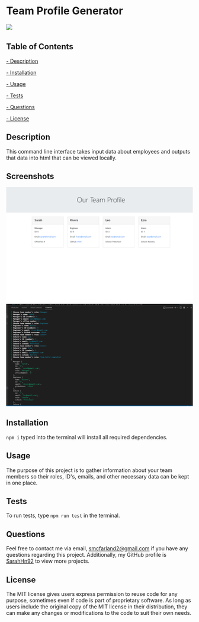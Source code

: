 # Team Profile Generator

  ![](https://img.shields.io/badge/License-MIT-lightgreen)

  ## Table of Contents
   
   [ - Description](#description)
 
   [ - Installation](#installation)
 
   [ - Usage](#usage)
   
   [ - Tests](#tests)
   
   [ - Questions](#questions)
  
   [ - License](#license)

 
   ## Description
  This command line interface takes input data about employees and outputs that data into html that can be viewed locally.

  ## Screenshots
  ![HTML Screenshot](./Assets/ProjectScrnSht1.png)
  ![Command Line Screenshot](./Assets/ProjectScrnSht2.png)
  
  
  ## Installation
 `npm i` typed into the terminal will install all required dependencies.
 

  ## Usage
 The purpose of this project is to gather information about your team members so their roles, ID's, emails, and other necessary data can be kept in one place.
 
  
  ## Tests
  To run tests, type `npm run test` in the terminal.
  

  ## Questions
  Feel free to contact me via email, smcfarland2@gmail.com if you have any questions regarding this project. 
  Additionally, my GitHub profile is [SarahHn92](https://github.com/SarahHn92) to view more projects.

  ## License
  The MIT license gives users express permission to reuse code for any purpose, 
  sometimes even if code is part of proprietary software. As long as users include the original 
  copy of the MIT license in their distribution, they can make any changes or modifications to the 
  code to suit their own needs.